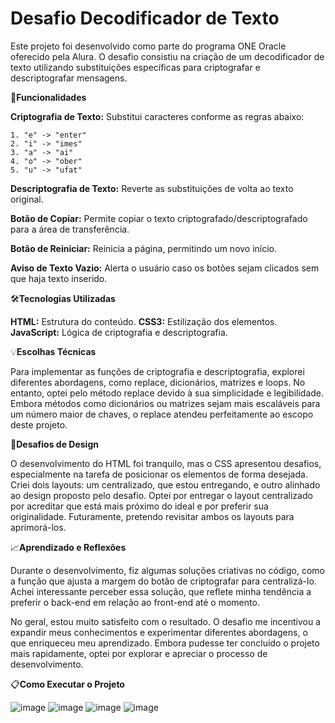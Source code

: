 # **Desafio Decodificador de Texto**
Este projeto foi desenvolvido como parte do programa ONE Oracle oferecido pela Alura. O desafio consistiu na criação de um decodificador de texto utilizando substituições específicas para criptografar e descriptografar mensagens.

🚀**Funcionalidades**

**Criptografia de Texto:** Substitui caracteres conforme as regras abaixo:

    1. "e" -> "enter"
    2. "i" -> "imes"
    3. "a" -> "ai"
    4. "o" -> "ober"
    5. "u" -> "ufat"
**Descriptografia de Texto:** Reverte as substituições de volta ao texto original.

**Botão de Copiar:** Permite copiar o texto criptografado/descriptografado para a área de transferência.

**Botão de Reiniciar:** Reinicia a página, permitindo um novo início.

**Aviso de Texto Vazio:** Alerta o usuário caso os botões sejam clicados sem que haja texto inserido.

🛠️**Tecnologias Utilizadas**

**HTML:** Estrutura do conteúdo.
**CSS3:** Estilização dos elementos.
**JavaScript:** Lógica de criptografia e descriptografia.

💡**Escolhas Técnicas**

Para implementar as funções de criptografia e descriptografia, explorei diferentes abordagens, como replace, dicionários, matrizes e loops. No entanto, optei pelo método replace devido à sua simplicidade e legibilidade. Embora métodos como dicionários ou matrizes sejam mais escaláveis para um número maior de chaves, o replace atendeu perfeitamente ao escopo deste projeto.

🎨**Desafios de Design**

O desenvolvimento do HTML foi tranquilo, mas o CSS apresentou desafios, especialmente na tarefa de posicionar os elementos de forma desejada. Criei dois layouts: um centralizado, que estou entregando, e outro alinhado ao design proposto pelo desafio. Optei por entregar o layout centralizado por acreditar que está mais próximo do ideal e por preferir sua originalidade. Futuramente, pretendo revisitar ambos os layouts para aprimorá-los.

📈**Aprendizado e Reflexões**

Durante o desenvolvimento, fiz algumas soluções criativas no código, como a função que ajusta a margem do botão de criptografar para centralizá-lo. Achei interessante perceber essa solução, que reflete minha tendência a preferir o back-end em relação ao front-end até o momento.

No geral, estou muito satisfeito com o resultado. O desafio me incentivou a expandir meus conhecimentos e experimentar diferentes abordagens, o que enriqueceu meu aprendizado. Embora pudesse ter concluído o projeto mais rapidamente, optei por explorar e apreciar o processo de desenvolvimento.

📋**Como Executar o Projeto**

![image](https://github.com/user-attachments/assets/b748d7cd-0688-4392-af89-273170eb44a0)
![image](https://github.com/user-attachments/assets/64eb46c1-46f6-41dc-bcdf-f096de8f0da0)
![image](https://github.com/user-attachments/assets/a7b90ed6-6475-480d-b189-e157dd135f83)
![image](https://github.com/user-attachments/assets/cf16dea5-2488-49b5-9d74-f44253539343)








